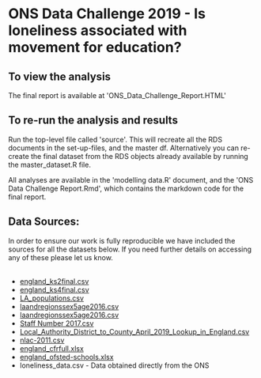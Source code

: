 # ONS Data Challenge 2019 - Is loneliness associated with movement for education?

## To view the analysis 
The final report is available at 'ONS_Data_Challenge_Report.HTML'

## To re-run the analysis and results
Run the top-level file called 'source'. This will recreate all the RDS documents in the set-up-files, and the master df. 
Alternatively you can re-create the final dataset from the RDS objects already available by running the master_dataset.R file. 

All analyses are available in the 'modelling data.R' document, and the 'ONS Data Challenge Report.Rmd', which contains the markdown code for the final report. 

## Data Sources:  
In order to ensure our work is fully reproducible we have included the sources for all the datasets below. If you need further details on accessing any of these please let us know.  
<br> 

* [england_ks2final.csv](https://www.compare-school-performance.service.gov.uk/download-data)  
* [england_ks4final.csv](https://www.compare-school-performance.service.gov.uk/download-data)  
* [LA_populations.csv](https://www.ons.gov.uk/peoplepopulationandcommunity/populationandmigration/populationestimates/bulletins/annualmidyearpopulationestimates/mid2017)  
* [laandregionssex5age2016.csv](https://www.ons.gov.uk/peoplepopulationandcommunity/populationandmigration/migrationwithintheuk/datasets/internalmigrationmovesbylocalauthoritiesandregionsinenglandandwalesby5yearagegroupandsex)  
* [laandregionssex5age2016.csv](https://www.ons.gov.uk/peoplepopulationandcommunity/populationandmigration/migrationwithintheuk/datasets/internalmigrationmovesbylocalauthoritiesandregionsinenglandandwalesby5yearagegroupandsex)  
* [Staff Number 2017.csv](https://www.gov.uk/government/statistics/school-workforce-in-england-november-2017)  
* [Local_Authority_District_to_County_April_2019_Lookup_in_England.csv](https://data.gov.uk/dataset/6ff3fc08-26ff-453e-9289-6420269ba10e/local-authority-districts-counties-and-unitary-authorities-december-2017-map-in-united-kingdom)  
* [nlac-2011.csv](https://www.gov.uk/government/statistics/new-local-authority-codes-january-2011)  
* [england_cfrfull.xlsx](https://www.compare-school-performance.service.gov.uk/download-data)  
* [england_ofsted-schools.xlsx](https://www.compare-school-performance.service.gov.uk/download-data)  
* loneliness_data.csv - Data obtained directly from the ONS  
